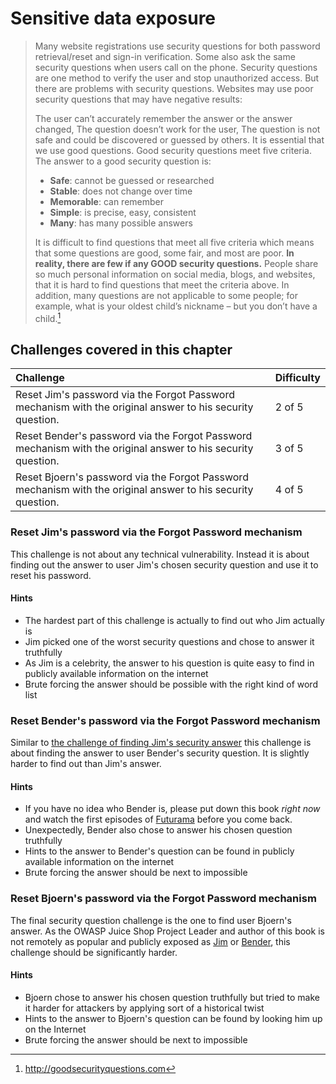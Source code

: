 # Sensitive data exposure

> Many website registrations use security questions for both password
> retrieval/reset and sign-in verification. Some also ask the same
> security questions when users call on the phone. Security questions
> are one method to verify the user and stop unauthorized access. But
> there are problems with security questions. Websites may use poor
> security questions that may have negative results:
>
> The user can’t accurately remember the answer or the answer changed,
> The question doesn’t work for the user, The question is not safe and
> could be discovered or guessed by others. It is essential that we use
> good questions. Good security questions meet five criteria. The answer
> to a good security question is:
>
> * **Safe**: cannot be guessed or researched
> * **Stable**: does not change over time
> * **Memorable**: can remember
> * **Simple**: is precise, easy, consistent
> * **Many**: has many possible answers
>
> It is difficult to find questions that meet all five criteria which
> means that some questions are good, some fair, and most are poor. **In
> reality, there are few if any GOOD security questions.** People share
> so much personal information on social media, blogs, and websites,
> that it is hard to find questions that meet the criteria above. In
> addition, many questions are not applicable to some people; for
> example, what is your oldest child’s nickname – but you don’t have a
> child.[^1]

## Challenges covered in this chapter

| Challenge                                                                                                    | Difficulty |
|:-------------------------------------------------------------------------------------------------------------|:-----------|
| Reset Jim's password via the Forgot Password mechanism with the original answer to his security question.    | 2 of 5     |
| Reset Bender's password via the Forgot Password mechanism with the original answer to his security question. | 3 of 5     |
| Reset Bjoern's password via the Forgot Password mechanism with the original answer to his security question. | 4 of 5     |

### Reset Jim's password via the Forgot Password mechanism

This challenge is not about any technical vulnerability. Instead it is
about finding out the answer to user Jim's chosen security question and
use it to reset his password.

#### Hints

* The hardest part of this challenge is actually to find out who Jim
  actually is
* Jim picked one of the worst security questions and chose to answer it
  truthfully
* As Jim is a celebrity, the answer to his question is quite easy to
  find in publicly available information on the internet
* Brute forcing the answer should be possible with the right kind of
  word list

### Reset Bender's password via the Forgot Password mechanism

Similar to
[the challenge of finding Jim's security answer](#reset-jims-password-via-the-forgot-password-mechanism)
this challenge is about finding the answer to user Bender's security
question. It is slightly harder to find out than Jim's answer.

#### Hints

* If you have no idea who Bender is, please put down this book _right
  now_ and watch the first episodes of
  [Futurama](http://www.imdb.com/title/tt0149460/) before you come back.
* Unexpectedly, Bender also chose to answer his chosen question
  truthfully
* Hints to the answer to Bender's question can be found in publicly
  available information on the internet
* Brute forcing the answer should be next to impossible

### Reset Bjoern's password via the Forgot Password mechanism

The final security question challenge is the one to find user Bjoern's
answer. As the OWASP Juice Shop Project Leader and author of this book
is not remotely as popular and publicly exposed as
[Jim](#reset-jims-password-via-the-forgot-password-mechanism) or
[Bender](#reset-benders-password-via-the-forgot-password-mechanism),
this challenge should be significantly harder.

#### Hints

* Bjoern chose to answer his chosen question truthfully but tried to
  make it harder for attackers by applying sort of a historical twist
* Hints to the answer to Bjoern's question can be found by looking him
  up on the Internet
* Brute forcing the answer should be next to impossible

[^1]: http://goodsecurityquestions.com
